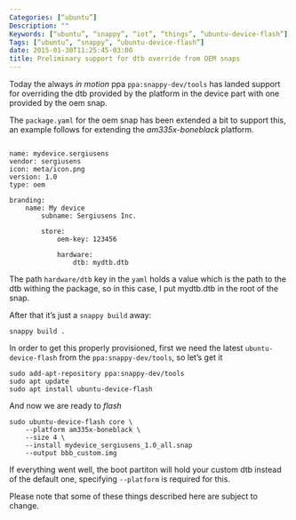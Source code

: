 ```yaml
---
Categories: [“ubuntu”]
Description: ""
Keywords: [“ubuntu”, “snappy”, “iot”, “things”, “ubuntu-device-flash”]
Tags: [“ubuntu”, “snappy”, “ubuntu-device-flash”]
date: 2015-01-30T11:25:45-03:00
title: Preliminary support for dtb override from OEM snaps
---
```


Today the always *in motion* ppa `ppa:snappy-dev/tools` has landed support for
overriding the dtb provided by the platform in the device part with one
provided by the oem snap.

The `package.yaml` for the oem snap has been extended a bit to support this,
an example follows for extending the *am335x-boneblack* platform.

<pre><code class=”yaml”>
name: mydevice.sergiusens
vendor: sergiusens
icon: meta/icon.png
version: 1.0
type: oem

branding:
    name: My device
        subname: Sergiusens Inc.

        store:
            oem-key: 123456

            hardware:
                dtb: mydtb.dtb
</code></pre>

The path `hardware/dtb` key in the `yaml` holds a value which is the path to
the dtb withing the package, so in this case, I put mydtb.dtb in the root of
the snap.

After that it’s just a `snappy build` away:

    snappy build .

In order to get this properly provisioned, first we need the latest
`ubuntu-device-flash` from the `ppa:snappy-dev/tools`, so let’s get it

    sudo add-apt-repository ppa:snappy-dev/tools 
    sudo apt update
    sudo apt install ubuntu-device-flash

And now we are ready to *flash*

    sudo ubuntu-device-flash core \
        --platform am335x-boneblack \
        --size 4 \
        --install mydevice_sergiusens_1.0_all.snap
        --output bbb_custom.img

If everything went well, the boot partiton will hold your custom dtb instead of
the default one, specifying `--platform` is required for this.

Please note that some of these things described here are subject to change.
